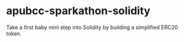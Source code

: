 # apubcc-sparkathon-solidity
Take a first baby mini step into Solidity by building a simplified ERC20 token.
